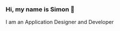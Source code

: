 ### Hi, my name is Simon 👋

I am an Application Designer and Developer

<!--
**Spiquet/Spiquet** is a ✨ _special_ ✨ repository because its `README.md` (this file) appears on your GitHub profile.

Here are some ideas to get you started:

- 🔭 I’m currently working on ...
  - Norberteam/backoffice [Lien](https://github.com/Norberteam/backoffice")
  - 
- 🌱 I’m currently practicing (and learning):
  - NodeJs
  - React
  - TDD
- 👯 I’m looking to collaborate on ...
- 🤔 I’m looking for help with ...
- 💬 Ask me about ...
- 📫 How to reach me: ...
- 😄 Pronouns: ...
- ⚡ Fun fact: ...
-->
